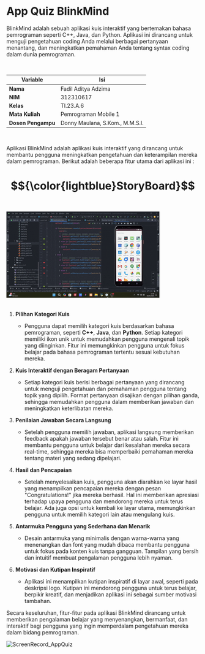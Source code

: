 # App Quiz BlinkMind
BlinkMind adalah sebuah aplikasi kuis interaktif yang bertemakan bahasa pemrograman seperti C++, Java, dan Python. Aplikasi ini dirancang untuk menguji pengetahuan coding Anda melalui berbagai pertanyaan menantang, dan meningkatkan pemahaman Anda tentang syntax coding dalam dunia pemrograman.

<br>

| Variable           |             Isi            |
| -------------------|----------------------------|
| **Nama**           |         Fadil Aditya Adzima    |
| **NIM**            |          312310617         |
| **Kelas**          |          TI.23.A.6         |
| **Mata Kuliah**    |      Pemrograman Mobile 1     |
| **Dosen Pengampu** | Donny Maulana, S.Kom., M.M.S.I.  |

<br> 

Aplikasi BlinkMind adalah aplikasi kuis interaktif yang dirancang untuk membantu pengguna meningkatkan pengetahuan dan keterampilan mereka dalam pemrograman. Berikut adalah beberapa fitur utama dari aplikasi ini :

# $${\color{lightblue}StoryBoard}$$
<br>

![gif](doc/ScreenRecord_AppQuiz.gif) <br> <br>

1. **Pilihan Kategori Kuis**  
   - Pengguna dapat memilih kategori kuis berdasarkan bahasa pemrograman, seperti **C++**, **Java**, dan **Python**. Setiap kategori memiliki ikon unik untuk memudahkan pengguna mengenali topik yang diinginkan. Fitur ini memungkinkan pengguna untuk fokus belajar pada bahasa pemrograman tertentu sesuai kebutuhan mereka. 

2. **Kuis Interaktif dengan Beragam Pertanyaan**  
   - Setiap kategori kuis berisi berbagai pertanyaan yang dirancang untuk menguji pengetahuan dan pemahaman pengguna tentang topik yang dipilih. Format pertanyaan disajikan dengan pilihan ganda, sehingga memudahkan pengguna dalam memberikan jawaban dan meningkatkan keterlibatan mereka.

3. **Penilaian Jawaban Secara Langsung**  
   - Setelah pengguna memilih jawaban, aplikasi langsung memberikan feedback apakah jawaban tersebut benar atau salah. Fitur ini membantu pengguna untuk belajar dari kesalahan mereka secara real-time, sehingga mereka bisa memperbaiki pemahaman mereka tentang materi yang sedang dipelajari.

4. **Hasil dan Pencapaian**  
   - Setelah menyelesaikan kuis, pengguna akan diarahkan ke layar hasil yang menampilkan pencapaian mereka dengan pesan "Congratulations!" jika mereka berhasil. Hal ini memberikan apresiasi terhadap upaya pengguna dan mendorong mereka untuk terus belajar. Ada juga opsi untuk kembali ke layar utama, memungkinkan pengguna untuk memilih kategori lain atau mengulang kuis.

5. **Antarmuka Pengguna yang Sederhana dan Menarik**  
   - Desain antarmuka yang minimalis dengan warna-warna yang menenangkan dan font yang mudah dibaca membantu pengguna untuk fokus pada konten kuis tanpa gangguan. Tampilan yang bersih dan intuitif membuat pengalaman pengguna lebih nyaman.

6. **Motivasi dan Kutipan Inspiratif**  
   - Aplikasi ini menampilkan kutipan inspiratif di layar awal, seperti pada deskripsi logo. Kutipan ini mendorong pengguna untuk terus belajar, berpikir kreatif, dan menjadikan aplikasi ini sebagai sumber motivasi tambahan.

Secara keseluruhan, fitur-fitur pada aplikasi BlinkMind dirancang untuk memberikan pengalaman belajar yang menyenangkan, bermanfaat, dan interaktif bagi pengguna yang ingin memperdalam pengetahuan mereka dalam bidang pemrograman.

![ScreenRecord_AppQuiz](https://github.com/user-attachments/assets/eaaebd3c-191b-4318-8696-21e5ec92ab0e)
